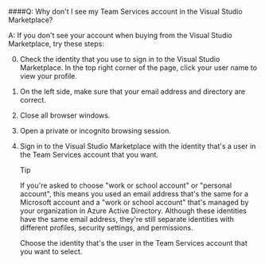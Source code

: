 ####Q:		Why don't I see my Team Services account in the Visual Studio Marketplace?

A:	If you don't see your account when buying from the Visual Studio Marketplace, 
try these steps:

0.	Check the identity that you use to sign in to the Visual Studio Marketplace. 
In the top right corner of the page, click your user name to view your profile. 
0.	On the left side, make sure that your email address and directory are correct.
0.	Close all browser windows.
0.	Open a private or incognito browsing session.
0.	Sign in to the Visual Studio Marketplace with the identity 
that's a user in the Team Services account that you want.

	> [!TIP]
	> If you're asked to choose "work or school account" or 
	> "personal account", this means you used an email address 
	> that's the same for a Microsoft account and a "work or school account" 
	> that's managed by your organization in Azure Active Directory. 
	> Although these identities have the same email address, 
	> they're still separate identities with different profiles, 
	> security settings, and permissions.
	> 
	> Choose the identity that's the user in 
	> the Team Services account that you want to select.
